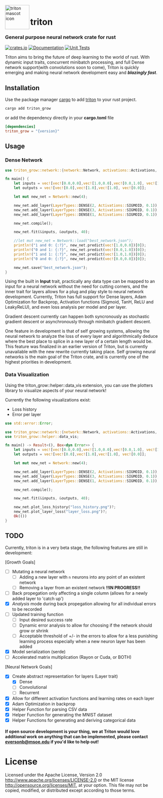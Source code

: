  <img align="left" src="https://raw.githubusercontent.com/BradenEverson/triton/master/triton-logo.svg" width="80px" height="80px" alt="triton mascot icon">

# triton

### General purpose neural network crate for rust

[![crates.io](https://img.shields.io/crates/v/triton_grow.svg)](https://crates.io/crates/triton_grow)
[![Documentation](https://docs.rs/triton_grow/badge.svg)](https://docs.rs/triton_grow)
[![Unit Tests](https://github.com/BradenEverson/triton/actions/workflows/rust.yml/badge.svg)](https://github.com/BradenEverson/triton/actions/workflows/rust.yml)

Triton aims to bring the future of deep learning to the world of rust. With dynamic input traits, concurrent minibatch processing, and full Dense network support(with convolutions soon to come), Triton is quickly emerging and making neural network development easy and ***blazingly fast***.

## Installation

Use the package manager [cargo](https://crates.io/) to add [triton](https://crates.io/crates/triton_grow) to your rust project.

```bash
cargo add triton_grow
```

or add the dependency directly in your **cargo.toml** file

```toml
[dependencies]
triton_grow = "{version}"
```
## Usage

### Dense Network
```rust
use triton_grow::network::{network::Network, activations::Activations, layer::layers::LayerTypes, input::Input};

fn main() {
    let inputs = vec![vec![0.0,0.0],vec![1.0,0.0],vec![0.0,1.0], vec![1.0,1.0]];
    let outputs = vec![vec![0.0],vec![1.0],vec![1.0], vec![0.0]];

    let mut new_net = Network::new(4);

    new_net.add_layer(LayerTypes::DENSE(2, Activations::SIGMOID, 0.1));
    new_net.add_layer(LayerTypes::DENSE(3, Activations::SIGMOID, 0.1));
    new_net.add_layer(LayerTypes::DENSE(1, Activations::SIGMOID, 0.1));

    new_net.compile();

    new_net.fit(&inputs, &outputs, 40);

    //let mut new_net = Network::load("best_network.json");
    println!("1 and 0: {:?}", new_net.predict(vec![1.0,0.0])[0]);
    println!("0 and 1: {:?}", new_net.predict(vec![0.0,1.0])[0]);
    println!("1 and 1: {:?}", new_net.predict(vec![1.0,1.0])[0]);
    println!("0 and 0: {:?}", new_net.predict(vec![0.0,0.0])[0]);

    new_net.save("best_network.json");
}
```

Using the built in **Input** trait, practically any data type can be mapped to an input for a neural network without the need for cutting corners, and the inner trait for layers allows for a plug and play style to neural network development. Currently, Triton has full support for Dense layers, Adam Optimization for Backprop, Activation functions (Sigmoid, TanH, ReLU and LeakyReLU), and even loss analysis per model and per layer. 

Gradient descent currently can happen both syncronously as stochastic gradient descent or asynchronously through minibatch gradient descent. 

One feature in development is that of self growing systems, allowing the neural network to analyze the loss of every layer and algorithmically deduce where the best place to splice in a new layer of a certain length would be. This feature was finalized in an earlier version of Triton, but is currently unavailable with the new rewrite currently taking place. Self growing neural networks is the main goal of the Triton crate, and is currently one of the highest priorities in development.

### Data Visualization

Using the triton_grow::helper::data_vis extension, you can use the plotters library to visualize aspects of your neural network!

Currently the following visualizations exist:

- Loss history
- Error per layer

```rust
use std::error::Error;

use triton_grow::network::{network::Network, activations::Activations, layer::layers::LayerTypes, input::Input};
use triton_grow::helper::data_vis;

fn main() -> Result<(), Box<dyn Error>> {
    let inputs = vec![vec![0.0,0.0],vec![1.0,0.0],vec![0.0,1.0], vec![1.0,1.0]];
    let outputs = vec![vec![0.0],vec![1.0],vec![1.0], vec![0.0]];

    let mut new_net = Network::new(4);

    new_net.add_layer(LayerTypes::DENSE(2, Activations::SIGMOID, 0.1));
    new_net.add_layer(LayerTypes::DENSE(3, Activations::SIGMOID, 0.1));
    new_net.add_layer(LayerTypes::DENSE(1, Activations::SIGMOID, 0.1));

    new_net.compile();

    new_net.fit(&inputs, &outputs, 40);

    new_net.plot_loss_history("loss_history.png")?;
    new_net.plot_layer_loss("layer_loss.png")?;
    Ok(())
}
```

## TODO

Currently, triton is in a very beta stage, the following features are still in development:

[Growth Goals]
 - [ ]  Mutating a neural network
    - [ ]  Adding a new layer with ```n``` neurons into any point of an existent network
    - [ ]  Removing a layer from an existent network **!!IN PROGRESS!!**
- [ ]  Back propegation only affecting a single column (allows for a newly added layer to 'catch up')
- [X]  *Analysis* mode during back propegation allowing for all individual errors to be recorded
- [ ]  Updated training function
    - [ ]  Input desired success rate
    - [ ]  Dynamic error analysis to allow for choosing if the network should grow or shrink
    - [ ]  Acceptable threshold of +/- in the errors to allow for a less punishing learning process especially when a new neuron layer has been added
- [X]  Model serialization (serde)
- [ ] Accelerated matrix multiplication (Rayon or Cuda, or BOTH)

[Neural Network Goals]
- [X] Create abstract representation for layers (Layer trait)
    - [X] Dense
    - [ ] Convolutional
    - [ ] Recurrent
- [X] Allow for different activation functions and learning rates on each layer
- [X] Adam Optimization in backprop
- [X] Helper Function for parsing CSV data
- [X] Helper Function for generating the MNIST dataset
- [X] Helper Functions for generating and deriving categorical data

#### If open source development is your thing, we at Triton would love additional work on anything that can be implemented, please contact **eversonb@msoe.edu** if you'd like to help out!

# License
Licensed under the Apache License, Version 2.0 http://www.apache.org/licenses/LICENSE-2.0 or the MIT license http://opensource.org/licenses/MIT, at your option. This file may not be copied, modified, or distributed except according to those terms.
